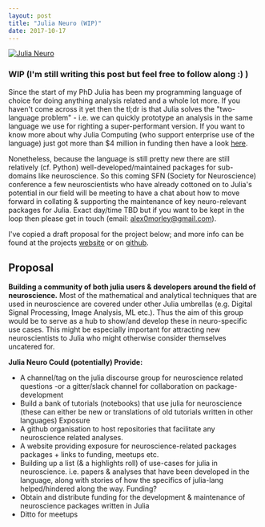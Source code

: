 ```yaml
---
layout: post
title: "Julia Neuro (WIP)"
date: 2017-10-17
---
```


[![Julia Neuro](https://julianeuro.github.io/assets/julianeurologo.png)](https://julianeuro.github.io/)

### WIP (I'm still writing this post but feel free to follow along :) )

Since the start of my PhD Julia has been my programming language of choice for doing anything analysis related and a whole lot more. If you haven't come across it yet then the tl;dr is that Julia solves the "two-language problem" - i.e. we can quickly prototype an analysis in the same language we use for righting a super-performant version. If you want to know more about why Julia Computing (who support enterprise use of the language) just got more than $4 million in funding then have a look [here](https://juliacomputing.com/press/2017/06/19/seed-funding.html).

Nonetheless, because the language is still pretty new there are still relatively (cf. Python) well-developed/maintained packages for sub-domains like neuroscience. So this coming SFN (Society for Neuroscience) conference a few neuroscientists who have already cottoned on to Julia's potential in our field will be meeting to have a chat about how to move forward in collating & supporting the maintenance of key neuro-relevant packages for Julia. Exact day/time TBD but if you want to be kept in the loop then please get in touch (email: [alex0morley@gmail.com](mailto:alex0morley@gmail.com)).

I've copied a draft proposal for the project below; and more info can be found at the projects [website](https://julianeuro.github.io/) or on [github](https://github.com/JuliaNeuro).


## Proposal
**Building a community of both julia users & developers around the field of neuroscience.**
Most of the mathematical and analytical techniques that are used in neuroscience are covered under other Julia umbrellas (e.g. Digital Signal Processing, Image Analysis, ML etc.). Thus the aim of this group would be to serve as a hub to show/and develop these in neuro-specific use cases. This might be especially important for attracting new neuroscientists to Julia who might otherwise consider themselves uncatered for. 

**Julia Neuro Could (potentially) Provide:**
  - A channel/tag on the julia discourse group for neuroscience related questions
    -or a gitter/slack channel for collaboration on package-development
  - Build a bank of tutorials (notebooks) that use julia for neuroscience (these can either be new or translations of old tutorials written in other languages)
Exposure
  - A github organisation to host repositories that facilitate any neuroscience related analyses.
  - A website providing exposure for neuroscience-related packages packages + links to funding, meetups etc.
  - Building up a list (& a highlights roll) of use-cases for julia in neuroscience. i.e. papers & analyses that have been developed in the language, along with stories of how the specifics of julia-lang helped/hindered along the way.
Funding?
   - Obtain and distribute funding for the development & maintenance of neuroscience packages written in Julia
   - Ditto for meetups
